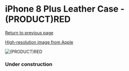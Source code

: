 # iPhone 8 Plus Leather Case - (PRODUCT)RED

[Return to previous page](/iphone_7)

[High-resolution image from Apple](https://store.storeimages.cdn-apple.com/8756/as-images.apple.com/is/MQHN2?wid=4500&hei=4500&fmt=png)

<div style="width: 384px"><img src="/everypreview/MQHN2.png" alt="(PRODUCT)RED"></div>

### Under construction
